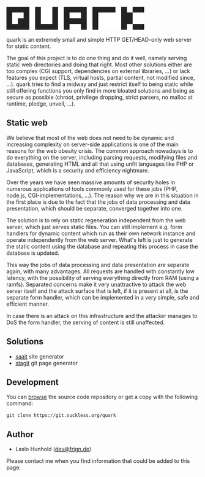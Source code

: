 ![quark](quark.svg)

quark is an extremely small and simple HTTP GET/HEAD-only web server for static
content.

The goal of this project is to do one thing and do it well, namely serving
static web directories and doing that right. Most other solutions either are
too complex (CGI support, dependencies on external libraries, ...) or lack
features you expect (TLS, virtual hosts, partial content, not modified since,
...). quark tries to find a midway and just restrict itself to being static
while still offering functions you only find in more bloated solutions and
being as secure as possible (chroot, privilege dropping, strict parsers, no
malloc at runtime, pledge, unveil, ...).

Static web
----------
We believe that most of the web does not need to be dynamic and increasing
complexity on server-side applications is one of the main reasons for the web
obesity crisis. The common approach nowadays is to do everything on the server,
including parsing requests, modifying files and databases, generating HTML and
all that using unfit languages like PHP or JavaScript, which is a security and
efficiency nightmare.

Over the years we have seen massive amounts of security holes in numerous
applications of tools commonly used for these jobs (PHP, node.js,
CGI-implementations, ...). The reason why we are in this situation in the first
place is due to the fact that the jobs of data processing and data
presentation, which should be separate, converged together into one.

The solution is to rely on static regeneration independent from the web server,
which just serves static files. You can still implement e.g. form handlers for
dynamic content which run as their own network instance and operate
independently from the web server. What's left is just to generate the static
content using the database and repeating this process in case the database is
updated.

This way the jobs of data processing and data presentation are separate again,
with many advantages. All requests are handled with constantly low latency,
with the possibility of serving everything directly from RAM (using a ramfs).
Separated concerns make it very unattractive to attack the web server itself
and the attack surface that is left, if it is present at all, is the separate
form handler, which can be implemented in a very simple, safe and efficient
manner.

In case there is an attack on this infrastructure and the attacker manages to
DoS the form handler, the serving of content is still unaffected.

Solutions
---------
* [saait](https://git.codemadness.org/saait/file/README.html) site generator
* [stagit](https://git.codemadness.org/stagit/file/README.html) git page generator

Development
-----------
You can [browse](//git.suckless.org/quark) the source code repository or get a
copy with the following command:

	git clone https://git.suckless.org/quark

Author
------
* Laslo Hunhold (dev@frign.de)

Please contact me when you find information that could be added to this page.

